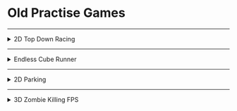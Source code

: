 # Old Practise Games

---

<details>
 <summary>
 2D Top Down Racing
 </summary>
 
![try2](https://github.com/RitikW/Personal/assets/47923739/940f0505-e289-4937-b534-f446ea99c215)
![try2 (1)](https://github.com/RitikW/Personal/assets/47923739/c4cda72f-102c-4f5b-ad32-60ed24d208c5)

 </details>
 
 ---
 
<details>
 <summary>
 Endless Cube Runner
 </summary>
 
![try2 (2)](https://github.com/RitikW/Personal/assets/47923739/deb03e1a-0eec-424e-b0f4-36e3c7b6e27f)

 </details>
 
  ---
 
<details>
 <summary>
 2D Parking
 </summary>

![try2 (6)](https://github.com/RitikW/Personal/assets/47923739/3c9d7a88-e1f7-462c-b684-e5e9e0f8fb1b)

 </details>

   ---
 
<details>
 <summary>
 3D Zombie Killing FPS
 </summary>

![try2 (5)](https://github.com/RitikW/Personal/assets/47923739/f18ee35b-2829-480b-ab67-22014f1a5979)
![try2-4](https://github.com/RitikW/Personal/assets/47923739/4ddf1844-74e9-4996-b0dd-d5035de54c82)
![try2-3](https://github.com/RitikW/Personal/assets/47923739/781e1441-041a-4fce-8da7-6bef62ea7d85)

 </details>
